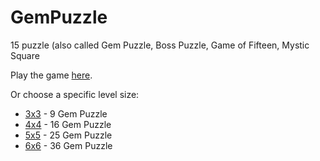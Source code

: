 # GemPuzzle
15 puzzle (also called Gem Puzzle, Boss Puzzle, Game of Fifteen, Mystic Square

Play the game [here](https://douglasdl.github.io/GemPuzzle/).

Or choose a specific level size:
- [3x3](https://douglasdl.github.io/GemPuzzle/?size=3) - 9 Gem Puzzle
- [4x4](https://douglasdl.github.io/GemPuzzle/?size=4) - 16 Gem Puzzle
- [5x5](https://douglasdl.github.io/GemPuzzle/?size=5) - 25 Gem Puzzle
- [6x6](https://douglasdl.github.io/GemPuzzle/?size=6) - 36 Gem Puzzle
